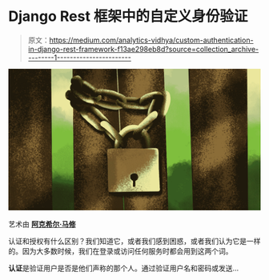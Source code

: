 # Django Rest 框架中的自定义身份验证

> 原文：<https://medium.com/analytics-vidhya/custom-authentication-in-django-rest-framework-f13ae298eb8d?source=collection_archive---------1----------------------->

![](img/a122ea2c360cb14b6e41747d387468f0.png)

艺术由 [**阿克希尔·马修**](http://akhilmonumathew.com)

认证和授权有什么区别？我们知道它，或者我们感到困惑，或者我们认为它是一样的。因为大多数时候，我们在登录或访问任何服务时都会用到这两个词。

**认证**是验证用户是否是他们声称的那个人。通过验证用户名和密码或发送…